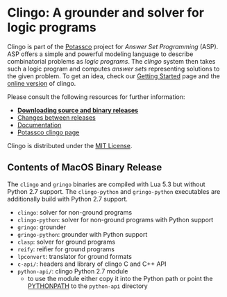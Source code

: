 # Clingo: A grounder and solver for logic programs

Clingo is part of the [Potassco](https://potassco.org) project for *Answer Set
Programming* (ASP).  ASP offers a simple and powerful modeling language to
describe combinatorial problems as *logic programs*.  The *clingo* system then
takes such a logic program and computes *answer sets* representing solutions to
the given problem.  To get an idea, check our [Getting
Started](https://potassco.org/doc/start/) page and the [online
version](https://potassco.org/clingo/run/) of clingo.

Please consult the following resources for further information:

  - [**Downloading source and binary releases**](https://github.com/potassco/clingo/releases)
  - [Changes between releases](CHANGES.md)
  - [Documentation](http://sourceforge.net/projects/potassco/files/guide/)
  - [Potassco clingo page](https://potassco.org/clingo/)

Clingo is distributed under the [MIT License](LICENSE.md).

## Contents of MacOS Binary Release

The `clingo` and `gringo` binaries are compiled with Lua 5.3 but without Python
2.7 support.  The `clingo-python` and `gringo-python` executables are
additionally build with Python 2.7 support.

- `clingo`: solver for non-ground programs
- `clingo-python`: solver for non-ground programs with Python support
- `gringo`: grounder
- `gringo-python`: grounder with Python support
- `clasp`: solver for ground programs
- `reify`: reifier for ground programs
- `lpconvert`: translator for ground formats
- `c-api/`: headers and library of clingo C and C++ API
- `python-api/`: clingo Python 2.7 module
  - to use the module either copy it into the Python path or point the
    [PYTHONPATH](https://docs.python.org/2/using/cmdline.html#envvar-PYTHONPATH)
    to the `python-api` directory
